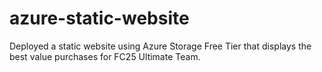 # azure-static-website
Deployed a static website using Azure Storage Free Tier that displays the best value purchases for FC25 Ultimate Team.
